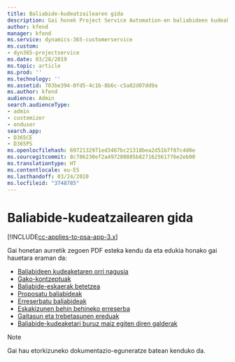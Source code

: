 ```yaml
---
title: Baliabide-kudeatzailearen gida
description: Gai honek Project Service Automation-en baliabideen kudeaketari buruzko informazioa lortzeko esteka eskaintzen du.
author: kfend
manager: kfend
ms.service: dynamics-365-customerservice
ms.custom:
- dyn365-projectservice
ms.date: 03/28/2019
ms.topic: article
ms.prod: ''
ms.technology: ''
ms.assetid: 703be394-0fd5-4c1b-8b6c-c5a82d07dd9a
ms.author: kfend
audience: Admin
search.audienceType:
- admin
- customizer
- enduser
search.app:
- D365CE
- D365PS
ms.openlocfilehash: 6972132971ed3467bc21318bea2d51b7f87c4d0e
ms.sourcegitcommit: 8c786230ef2a497280885b827162561776e2eb00
ms.translationtype: HT
ms.contentlocale: eu-ES
ms.lasthandoff: 03/24/2020
ms.locfileid: "3748785"
---
```

# <a name="resource-management-guide"></a>Baliabide-kudeatzailearen gida

[!INCLUDE[cc-applies-to-psa-app-3.x](../../includes/cc-applies-to-psa-app-3x.md)]

Gai honetan aurretik zegoen PDF esteka kendu da eta edukia honako gai hauetara eraman da:

- [Baliabideen kudeaketaren orri nagusia](../resource-management-home-page.md)
- [Gako-kontzeptuak](../reports-key-concepts.md)
- [Baliabide-eskaerak betetzea](../resource-management-fulfill-requests.md)
- [Proposatu baliabideak](../resource-management-propose-resources.md)
- [Erreserbatu baliabideak](../resource-management-book-resources-scheduleboard.md)
- [Eskakizunen behin behineko erreserba](../resource-management-softbook-requirements.md)
- [Gaitasun eta trebetasunen ereduak](../resource-management-skills-proficiency.md)
- [Baliabide-kudeaketari buruz maiz egiten diren galderak](../resource-management-faq.md)

> [!NOTE]
> Gai hau etorkizuneko dokumentazio-eguneratze batean kenduko da. 
